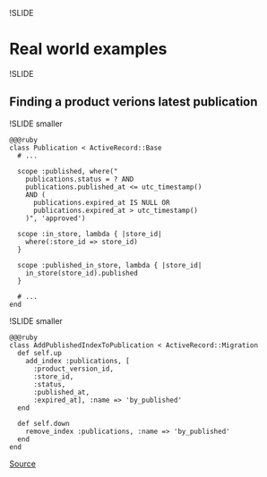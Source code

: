 !SLIDE

# Real world examples

!SLIDE

## Finding a product verions latest publication

!SLIDE smaller

    @@@ruby
    class Publication < ActiveRecord::Base
      # ...

      scope :published, where("
        publications.status = ? AND
        publications.published_at <= utc_timestamp()
        AND (
          publications.expired_at IS NULL OR
          publications.expired_at > utc_timestamp()
        )", 'approved')

      scope :in_store, lambda { |store_id|
        where(:store_id => store_id)
      }

      scope :published_in_store, lambda { |store_id|
        in_store(store_id).published
      }

      # ...
    end

!SLIDE smaller

    @@@ruby
    class AddPublishedIndexToPublication < ActiveRecord::Migration
      def self.up
        add_index :publications, [
          :product_version_id,
          :store_id,
          :status,
          :published_at,
          :expired_at], :name => 'by_published'
      end

      def self.down
        remove_index :publications, :name => 'by_published'
      end
    end

[Source](https://github.com/partnerpedia/partnerpedia/blob/3308b17d2e3e4a3d3d855c8d69daeba313eb510a/db/migrate/20110704215429_add_published_index_to_publication.rb)
